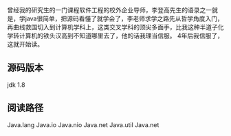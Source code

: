 曾经我的研究生的一门课程软件工程的校外企业导师，李登高先生的语录之一就是，学java很简单，把源码看懂了就学会了，李老师求学之路先从哲学角度入门，再曲线救国切入到计算机学科上，这类交叉学科的顶尖多面手，比我这种半道子化学转计算机的铁头汉高到不知道哪里去了，他的话我理当信服。
4年后我信服了，这就开始读。
## 源码版本
jdk 1.8
## 阅读路径
Java.lang
Java.io
Java.nio
Java.net
Java.util
Java.net


